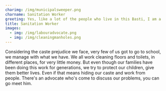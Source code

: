 ```yaml
---
charimg: /img/municipalsweeper.png
charname: Sanitation Worker
greeting: Yes, like a lot of the people who live in this Basti, I am a sanitation worker.
title: Sanitation Worker
images:
  - img: /img/labouradvocate.png
  - img: /img/cleaningmanholes.png
---
```

Considering the caste prejudice we face, very few of us got to go to school, we manage with what we have. We all work cleaning floors and toilets, in different places, for very little money. But even though our families have been doing this work for generations, we try to protect our children, give them better lives. Even if that means hiding our caste and work from people. There's an advocate who's come to discuss our problems, you can go meet him.